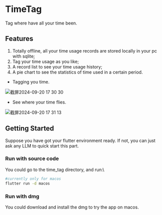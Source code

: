 # TimeTag

Tag where have all your time been.

## Features

1. Totally offline, all your time usage records are stored locally in your pc with sqlite;
2. Tag your time usage as you like;
3. A record list to see your time usage history;
4. A pie chart to see the statistics of time used in a certain period.

- Tagging you time.
  
![截屏2024-09-20 17 30 30](https://github.com/user-attachments/assets/e428ef89-ee8f-4bb7-9dba-696d10dbc24f)

- See where your time flies.
  
![截屏2024-09-20 17 31 13](https://github.com/user-attachments/assets/eb927483-2701-45d8-86bf-cfa830b44560)


## Getting Started

Suppose you have got your flutter environment ready. If not, you can just ask any LLM to quick start this part.

### Run with source code

You could go to the time_tag directory, and run:\

```zsh
#currently only for macos
flutter run -d macos 
```

### Run with dmg

You could download and install the dmg to try the app on macos.

